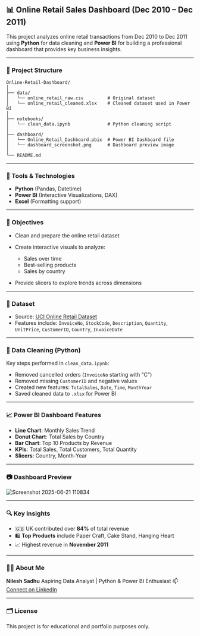 ## 📊 Online Retail Sales Dashboard (Dec 2010 – Dec 2011)

This project analyzes online retail transactions from Dec 2010 to Dec 2011 using **Python** for data cleaning and **Power BI** for building a professional dashboard that provides key business insights.

---

### 📁 Project Structure

```
Online-Retail-Dashboard/
│
├── data/
│   └── online_retail_raw.csv         # Original dataset
│   └── online_retail_cleaned.xlsx    # Cleaned dataset used in Power BI
│
├── notebooks/
│   └── clean_data.ipynb              # Python cleaning script
│
├── dashboard/
│   └── Online_Retail_Dashboard.pbix  # Power BI Dashboard file
│   └── dashboard_screenshot.png      # Dashboard preview image
│
└── README.md
```

---

### 🧰 Tools & Technologies

* **Python** (Pandas, Datetime)
* **Power BI** (Interactive Visualizations, DAX)
* **Excel** (Formatting support)

---

### 📌 Objectives

* Clean and prepare the online retail dataset
* Create interactive visuals to analyze:

  * Sales over time
  * Best-selling products
  * Sales by country
* Provide slicers to explore trends across dimensions

---

### 📂 Dataset

* Source: [UCI Online Retail Dataset](https://archive.ics.uci.edu/ml/datasets/Online+Retail)
* Features include: `InvoiceNo`, `StockCode`, `Description`, `Quantity`, `UnitPrice`, `CustomerID`, `Country`, `InvoiceDate`

---

### 🧹 Data Cleaning (Python)

Key steps performed in `clean_data.ipynb`:

* Removed cancelled orders (`InvoiceNo` starting with "C")
* Removed missing `CustomerID` and negative values
* Created new features: `TotalSales`, `Date`, `Time`, `MonthYear`
* Saved cleaned data to `.xlsx` for Power BI

---

### 📈 Power BI Dashboard Features

* **Line Chart**: Monthly Sales Trend
* **Donut Chart**: Total Sales by Country
* **Bar Chart**: Top 10 Products by Revenue
* **KPIs**: Total Sales, Total Customers, Total Quantity
* **Slicers**: Country, Month-Year

---

### 📷 Dashboard Preview

![Screenshot 2025-06-21 110834](https://github.com/user-attachments/assets/a678494b-d22b-4f69-aa22-5d9742cd87c9)

---

### 🔍 Key Insights

* 🇬🇧 UK contributed over **84%** of total revenue
* 🛍️ **Top Products** include Paper Craft, Cake Stand, Hanging Heart
* 📈 Highest revenue in **November 2011**

---

### 🧑‍💼 About Me

**Nilesh Sadhu**
Aspiring Data Analyst | Python & Power BI Enthusiast
📫 [Connect on LinkedIn](https://www.linkedin.com/in/nileshsadhu)

---

### 🗂️ License

This project is for educational and portfolio purposes only.
